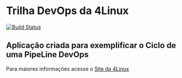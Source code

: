 # Trilha DevOps da 4Linux

<!-- Altere a Flag abaixo com sua URL do Travis -->
[![Build Status](https://travis-ci.com/projetolaudomedico/DevOpsLab-HelloWorld.svg?branch=master)](https://travis-ci.com/projetolaudomedico/DevOpsLab-HelloWorld)

## Aplicação criada para exemplificar o Ciclo de uma PipeLine DevOps


Para maiores informações acesse o [Site da 4Linux](https://www.4linux.com.br/cursos/devops)
